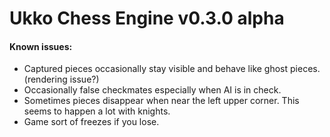 # Ukko Chess Engine v0.3.0 alpha

#### Known issues:
- Captured pieces occasionally stay visible and behave like ghost pieces. (rendering issue?)
- Occasionally false checkmates especially when AI is in check.
- Sometimes pieces disappear when near the left upper corner. This seems to happen a lot with knights.
- Game sort of freezes if you lose.
